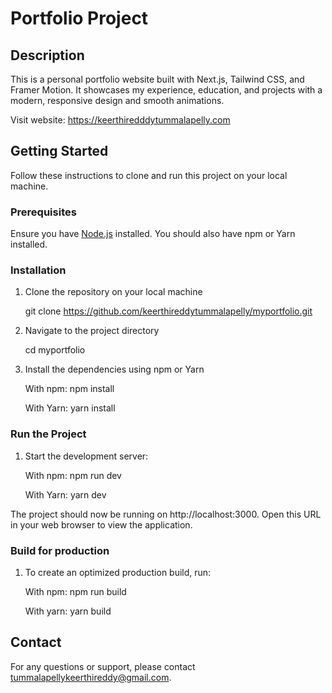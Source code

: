 # Portfolio Project

## Description

This is a personal portfolio website built with Next.js, Tailwind CSS, and Framer Motion. It showcases my experience, education, and projects with a modern, responsive design and smooth animations.

Visit website: https://keerthiredddytummalapelly.com

## Getting Started

Follow these instructions to clone and run this project on your local machine.

### Prerequisites

Ensure you have [Node.js](https://nodejs.org/) installed.
You should also have npm or Yarn installed.

### Installation 

1. Clone the repository on your local machine

    git clone https://github.com/keerthireddytummalapelly/myportfolio.git

2. Navigate to the project directory
    
    cd myportfolio

3. Install the dependencies using npm or Yarn
      
    With npm: npm install

    With Yarn: yarn install

### Run the Project

1. Start the development server:
    
    With npm: npm run dev

    With Yarn: yarn dev

The project should now be running on http://localhost:3000. Open this URL in your web browser to view the application.

### Build for production

1. To create an optimized production build, run:

    With npm: npm run build

    With yarn: yarn build

## Contact

For any questions or support, please contact tummalapellykeerthireddy@gmail.com.